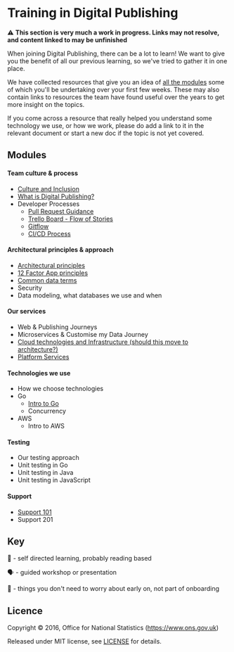 Training in Digital Publishing
===========================

:warning: **This section is very much a work in progress. Links may not resolve, and content linked to may be unfinished** 

When joining Digital Publishing, there can be a lot to learn! We want to give you the benefit of all our previous learning, so we've tried to gather it in one place.

We have collected resources that give you an idea of [all the modules](#modules) some of which you'll be undertaking over your first few weeks. These may also contain links to resources the team have found useful over the years to get more insight on the topics.

If you come across a resource that really helped you understand some technology we use, or how we work, please do add a link to it in the relevant document or start a new doc if the topic is not yet covered.

Modules
----------------------------
#### Team culture & process
* [Culture and Inclusion](culture-and-process/CULTURE.md)
* [What is Digital Publishing?](culture-and-process/DIGITAL_PUBLISHING.md) 
* Developer Processes
    * [Pull Request Guidance](culture-and-process/PULL_REQUEST_GUIDANCE.md)
    * [Trello Board - Flow of Stories](culture-and-process/TRELLO_BOARD_FLOW.md)
    * [Gitflow](culture-and-process/GITFLOW.md)
    * [CI/CD Process](culture-and-process/CICD.md)


#### Architectural principles & approach
* [Architectural principles](architecture/ARCHITECTURE_PRINCIPLES.md)
* [12 Factor App principles](architecture/12_FACTOR_APP_PRINCIPLES.md)
* [Common data terms](architecture/DATA_TERMS.md)
* Security
* Data modeling, what databases we use and when

#### Our services
* Web & Publishing Journeys
* Microservices & Customise my Data Journey
* [Cloud technologies and Infrastructure (should this move to architecture?)](services/INFRASTRUCTURE.md)
* [Platform Services](platform-services/PLATFORM.md)

#### Technologies we use
* How we choose technologies
* Go
    * [Intro to Go](languages/GOLANG.md)
    * Concurrency
* AWS
    * Intro to AWS

#### Testing
* Our testing approach
* Unit testing in Go
* Unit testing in Java
* Unit testing in JavaScript

#### Support
* [Support 101](support/SUPPORT101.md)
* Support 201

Key
-------
:open_book: - self directed learning, probably reading based

:speaking_head: - guided workshop or presentation

:rocket: - things you don't need to worry about early on, not part of onboarding

Licence
-------

Copyright ©‎ 2016, Office for National Statistics (https://www.ons.gov.uk)

Released under MIT license, see [LICENSE](LICENSE.md) for details.
